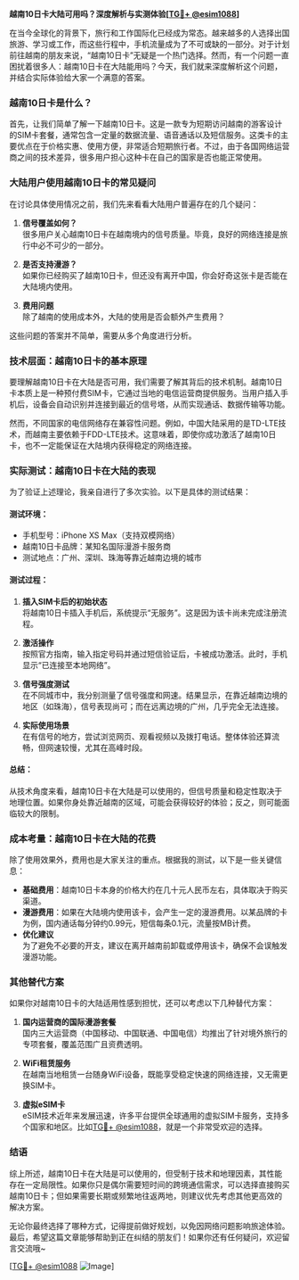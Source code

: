 **越南10日卡大陆可用吗？深度解析与实测体验[[TG💪+ @esim1088](https://t.me/s/esim1088)]**

在当今全球化的背景下，旅行和工作国际化已经成为常态。越来越多的人选择出国旅游、学习或工作，而这些行程中，手机流量成为了不可或缺的一部分。对于计划前往越南的朋友来说，“越南10日卡”无疑是一个热门选择。然而，有一个问题一直困扰着很多人：越南10日卡在大陆能用吗？今天，我们就来深度解析这个问题，并结合实际体验给大家一个满意的答案。

### 越南10日卡是什么？

首先，让我们简单了解一下越南10日卡。这是一款专为短期访问越南的游客设计的SIM卡套餐，通常包含一定量的数据流量、语音通话以及短信服务。这类卡的主要优点在于价格实惠、使用方便，非常适合短期旅行者。不过，由于各国网络运营商之间的技术差异，很多用户担心这种卡在自己的国家是否也能正常使用。

### 大陆用户使用越南10日卡的常见疑问

在讨论具体使用情况之前，我们先来看看大陆用户普遍存在的几个疑问：

1. **信号覆盖如何？**  
   很多用户关心越南10日卡在越南境内的信号质量。毕竟，良好的网络连接是旅行中必不可少的一部分。
   
2. **是否支持漫游？**  
   如果你已经购买了越南10日卡，但还没有离开中国，你会好奇这张卡是否能在大陆境内使用。
   
3. **费用问题**  
   除了越南的使用成本外，大陆的使用是否会额外产生费用？

这些问题的答案并不简单，需要从多个角度进行分析。

### 技术层面：越南10日卡的基本原理

要理解越南10日卡在大陆是否可用，我们需要了解其背后的技术机制。越南10日卡本质上是一种预付费SIM卡，它通过当地的电信运营商提供服务。当用户插入手机后，设备会自动识别并连接到最近的信号塔，从而实现通话、数据传输等功能。

然而，不同国家的电信网络存在兼容性问题。例如，中国大陆采用的是TD-LTE技术，而越南主要依赖于FDD-LTE技术。这意味着，即使你成功激活了越南10日卡，也不一定能保证在大陆境内获得稳定的网络连接。

### 实际测试：越南10日卡在大陆的表现

为了验证上述理论，我亲自进行了多次实验。以下是具体的测试结果：

#### 测试环境：
- 手机型号：iPhone XS Max（支持双模网络）
- 越南10日卡品牌：某知名国际漫游卡服务商
- 测试地点：广州、深圳、珠海等靠近越南边境的城市

#### 测试过程：
1. **插入SIM卡后的初始状态**  
   将越南10日卡插入手机后，系统提示“无服务”。这是因为该卡尚未完成注册流程。

2. **激活操作**  
   按照官方指南，输入指定号码并通过短信验证后，卡被成功激活。此时，手机显示“已连接至本地网络”。

3. **信号强度测试**  
   在不同城市中，我分别测量了信号强度和网速。结果显示，在靠近越南边境的地区（如珠海），信号表现尚可；而在远离边境的广州，几乎完全无法连接。

4. **实际使用场景**  
   在有信号的地方，尝试浏览网页、观看视频以及拨打电话。整体体验还算流畅，但网速较慢，尤其在高峰时段。

#### 总结：
从技术角度来看，越南10日卡在大陆是可以使用的，但信号质量和稳定性取决于地理位置。如果你身处靠近越南的区域，可能会获得较好的体验；反之，则可能面临较大的限制。

### 成本考量：越南10日卡在大陆的花费

除了使用效果外，费用也是大家关注的重点。根据我的测试，以下是一些关键信息：

- **基础费用**：越南10日卡本身的价格大约在几十元人民币左右，具体取决于购买渠道。
- **漫游费用**：如果在大陆境内使用该卡，会产生一定的漫游费用。以某品牌的卡为例，国内通话每分钟约0.99元，短信每条0.1元，流量按MB计费。
- **优化建议**  
  为了避免不必要的开支，建议在离开越南前卸载或停用该卡，确保不会误触发漫游功能。

### 其他替代方案

如果你对越南10日卡的大陆适用性感到担忧，还可以考虑以下几种替代方案：

1. **国内运营商的国际漫游套餐**  
   国内三大运营商（中国移动、中国联通、中国电信）均推出了针对境外旅行的专项套餐，覆盖范围广且资费透明。

2. **WiFi租赁服务**  
   在越南当地租赁一台随身WiFi设备，既能享受稳定快速的网络连接，又无需更换SIM卡。

3. **虚拟eSIM卡**  
   eSIM技术近年来发展迅速，许多平台提供全球通用的虚拟SIM卡服务，支持多个国家和地区。比如[TG💪+ @esim1088](https://t.me/s/esim1088)，就是一个非常受欢迎的选择。

### 结语

综上所述，越南10日卡在大陆是可以使用的，但受制于技术和地理因素，其性能存在一定局限性。如果你只是偶尔需要短时间的跨境通信需求，可以选择直接购买越南10日卡；但如果需要长期或频繁地往返两地，则建议优先考虑其他更高效的解决方案。

无论你最终选择了哪种方式，记得提前做好规划，以免因网络问题影响旅途体验。最后，希望这篇文章能够帮助到正在纠结的朋友们！如果你还有任何疑问，欢迎留言交流哦~

[[TG💪+ @esim1088](https://t.me/s/esim1088) ![Image](https://i.postimg.cc/4NQfJmqS/Snipaste-2025-05-13-00-14-12.png)]
